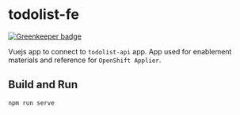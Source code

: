 # todolist-fe

[![Greenkeeper badge](https://badges.greenkeeper.io/ravichalla/todolist-devops.svg)](https://greenkeeper.io/)

Vuejs app to connect to `todolist-api` app. App used for enablement materials and reference for `OpenShift Applier`. 

## Build and Run
`npm run serve`